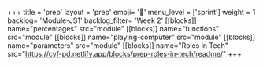 +++
title = 'prep'
layout = 'prep'
emoji= '📝'
menu_level = ['sprint']
weight = 1
backlog= 'Module-JS1'
backlog_filter= 'Week 2'
[[blocks]]
name="percentages"
src="module"
[[blocks]]
name="functions"
src="module"
[[blocks]]
name="playing-computer"
src="module"
[[blocks]]
name="parameters"
src="module"
[[blocks]]
name="Roles in Tech"
src="https://cyf-pd.netlify.app/blocks/prep-roles-in-tech/readme/"
+++
